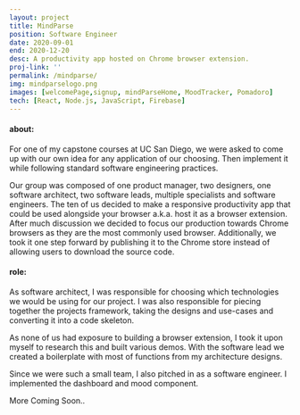 ```yaml
---
layout: project
title: MindParse
position: Software Engineer
date: 2020-09-01
end: 2020-12-20
desc: A productivity app hosted on Chrome browser extension.
proj-link: ''
permalink: /mindparse/
img: mindparselogo.png
images: [welcomePage,signup, mindParseHome, MoodTracker, Pomadoro]
tech: [React, Node.js, JavaScript, Firebase]
---
```

<!-- image carousel -->
#### about:
 For one of my capstone courses at UC San Diego, we were asked to come up with our own idea for any application of our choosing. Then implement it while following standard software engineering practices.

Our group was composed of one product manager, two designers, one software architect, two software leads, multiple specialists and software engineers.
The ten of us decided to make a responsive productivity app that could be used alongside your browser a.k.a. host it as a browser extension. After much discussion we decided to focus our production towards Chrome browsers as they are the most commonly used browser. 
Additionally, we took it one step forward by publishing it to the Chrome store instead of allowing users to download the source code.

<!-- #### role-desc:  -->
#### role:
As software architect, I was responsible for choosing which technologies we would be using for our project. I was also responsible for piecing together the projects framework, taking the designs and use-cases and converting it into a code skeleton. 

As none of us had exposure to building a browser extension, I took it upon myself to research this and built various demos. With the software lead we created a boilerplate with most of functions from my architecture designs.

Since we were such a small team, I also pitched in as a software engineer. I implemented the dashboard and mood component. 

More Coming Soon..
